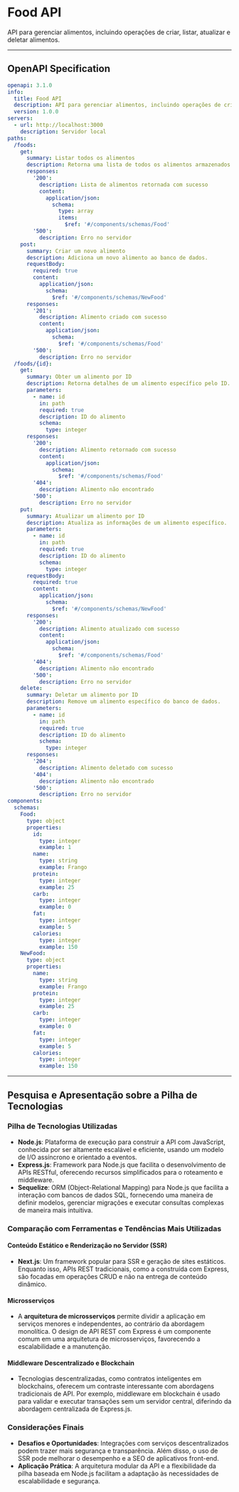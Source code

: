 # Food API

API para gerenciar alimentos, incluindo operações de criar, listar, atualizar e deletar alimentos.

---

## OpenAPI Specification

```yaml
openapi: 3.1.0
info:
  title: Food API
  description: API para gerenciar alimentos, incluindo operações de criar, listar, atualizar e deletar alimentos.
  version: 1.0.0
servers:
  - url: http://localhost:3000
    description: Servidor local
paths:
  /foods:
    get:
      summary: Listar todos os alimentos
      description: Retorna uma lista de todos os alimentos armazenados.
      responses:
        '200':
          description: Lista de alimentos retornada com sucesso
          content:
            application/json:
              schema:
                type: array
                items:
                  $ref: '#/components/schemas/Food'
        '500':
          description: Erro no servidor
    post:
      summary: Criar um novo alimento
      description: Adiciona um novo alimento ao banco de dados.
      requestBody:
        required: true
        content:
          application/json:
            schema:
              $ref: '#/components/schemas/NewFood'
      responses:
        '201':
          description: Alimento criado com sucesso
          content:
            application/json:
              schema:
                $ref: '#/components/schemas/Food'
        '500':
          description: Erro no servidor
  /foods/{id}:
    get:
      summary: Obter um alimento por ID
      description: Retorna detalhes de um alimento específico pelo ID.
      parameters:
        - name: id
          in: path
          required: true
          description: ID do alimento
          schema:
            type: integer
      responses:
        '200':
          description: Alimento retornado com sucesso
          content:
            application/json:
              schema:
                $ref: '#/components/schemas/Food'
        '404':
          description: Alimento não encontrado
        '500':
          description: Erro no servidor
    put:
      summary: Atualizar um alimento por ID
      description: Atualiza as informações de um alimento específico.
      parameters:
        - name: id
          in: path
          required: true
          description: ID do alimento
          schema:
            type: integer
      requestBody:
        required: true
        content:
          application/json:
            schema:
              $ref: '#/components/schemas/NewFood'
      responses:
        '200':
          description: Alimento atualizado com sucesso
          content:
            application/json:
              schema:
                $ref: '#/components/schemas/Food'
        '404':
          description: Alimento não encontrado
        '500':
          description: Erro no servidor
    delete:
      summary: Deletar um alimento por ID
      description: Remove um alimento específico do banco de dados.
      parameters:
        - name: id
          in: path
          required: true
          description: ID do alimento
          schema:
            type: integer
      responses:
        '204':
          description: Alimento deletado com sucesso
        '404':
          description: Alimento não encontrado
        '500':
          description: Erro no servidor
components:
  schemas:
    Food:
      type: object
      properties:
        id:
          type: integer
          example: 1
        name:
          type: string
          example: Frango
        protein:
          type: integer
          example: 25
        carb:
          type: integer
          example: 0
        fat:
          type: integer
          example: 5
        calories:
          type: integer
          example: 150
    NewFood:
      type: object
      properties:
        name:
          type: string
          example: Frango
        protein:
          type: integer
          example: 25
        carb:
          type: integer
          example: 0
        fat:
          type: integer
          example: 5
        calories:
          type: integer
          example: 150
```
---

## Pesquisa e Apresentação sobre a Pilha de Tecnologias

### Pilha de Tecnologias Utilizadas

- **Node.js**: Plataforma de execução para construir a API com JavaScript, conhecida por ser altamente escalável e eficiente, usando um modelo de I/O assíncrono e orientado a eventos.
- **Express.js**: Framework para Node.js que facilita o desenvolvimento de APIs RESTful, oferecendo recursos simplificados para o roteamento e middleware.
- **Sequelize**: ORM (Object-Relational Mapping) para Node.js que facilita a interação com bancos de dados SQL, fornecendo uma maneira de definir modelos, gerenciar migrações e executar consultas complexas de maneira mais intuitiva.

### Comparação com Ferramentas e Tendências Mais Utilizadas

#### Conteúdo Estático e Renderização no Servidor (SSR)

- **Next.js**: Um framework popular para SSR e geração de sites estáticos. Enquanto isso, APIs REST tradicionais, como a construída com Express, são focadas em operações CRUD e não na entrega de conteúdo dinâmico.

#### Microsserviços

- A **arquitetura de microsserviços** permite dividir a aplicação em serviços menores e independentes, ao contrário da abordagem monolítica. O design de API REST com Express é um componente comum em uma arquitetura de microsserviços, favorecendo a escalabilidade e a manutenção.

#### Middleware Descentralizado e Blockchain

- Tecnologias descentralizadas, como contratos inteligentes em blockchains, oferecem um contraste interessante com abordagens tradicionais de API. Por exemplo, middleware em blockchain é usado para validar e executar transações sem um servidor central, diferindo da abordagem centralizada de Express.js.

### Considerações Finais

- **Desafios e Oportunidades**: Integrações com serviços descentralizados podem trazer mais segurança e transparência. Além disso, o uso de SSR pode melhorar o desempenho e a SEO de aplicativos front-end.
- **Aplicação Prática**: A arquitetura modular da API e a flexibilidade da pilha baseada em Node.js facilitam a adaptação às necessidades de escalabilidade e segurança.
